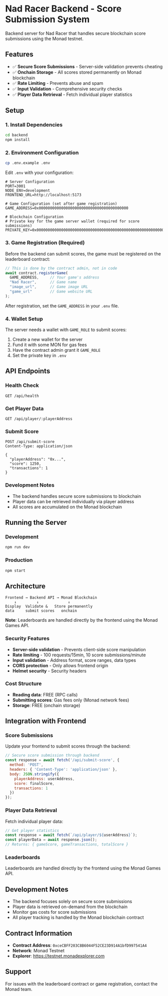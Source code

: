 # Nad Racer Backend - Score Submission System

Backend server for Nad Racer that handles secure blockchain score submissions using the Monad testnet.

## Features

- ✅ **Secure Score Submissions** - Server-side validation prevents cheating
- ✅ **Onchain Storage** - All scores stored permanently on Monad blockchain
- ✅ **Rate Limiting** - Prevents abuse and spam
- ✅ **Input Validation** - Comprehensive security checks
- ✅ **Player Data Retrieval** - Fetch individual player statistics

## Setup

### 1. Install Dependencies
```bash
cd backend
npm install
```

### 2. Environment Configuration
```bash
cp .env.example .env
```

Edit `.env` with your configuration:
```env
# Server Configuration
PORT=3001
NODE_ENV=development
FRONTEND_URL=http://localhost:5173

# Game Configuration (set after game registration)
GAME_ADDRESS=0x0000000000000000000000000000000000000000

# Blockchain Configuration
# Private key for the game server wallet (required for score submissions)
PRIVATE_KEY=0x0000000000000000000000000000000000000000000000000000000000000000
```

### 3. Game Registration (Required)

Before the backend can submit scores, the game must be registered on the leaderboard contract:

```javascript
// This is done by the contract admin, not in code
await contract.registerGame(
  GAME_ADDRESS,     // Your game's address
  "Nad Racer",      // Game name
  "image_url",      // Game image URL
  "game_url"        // Game website URL
);
```

After registration, set the `GAME_ADDRESS` in your `.env` file.

### 4. Wallet Setup

The server needs a wallet with `GAME_ROLE` to submit scores:

1. Create a new wallet for the server
2. Fund it with some MON for gas fees
3. Have the contract admin grant it `GAME_ROLE`
4. Set the private key in `.env`

## API Endpoints

### Health Check
```http
GET /api/health
```

### Get Player Data
```http
GET /api/player/:playerAddress
```

### Submit Score
```http
POST /api/submit-score
Content-Type: application/json

{
  "playerAddress": "0x...",
  "score": 1250,
  "transactions": 1
}
```

### Development Notes
- The backend handles secure score submissions to blockchain
- Player data can be retrieved individually via player address
- All scores are accumulated on the Monad blockchain

## Running the Server

### Development
```bash
npm run dev
```

### Production
```bash
npm start
```

## Architecture

```
Frontend → Backend API → Monad Blockchain
    ↓         ↓             ↓
Display  Validate &   Store permanently
data     submit scores   onchain
```

**Note**: Leaderboards are handled directly by the frontend using the Monad Games API.

### Security Features

- **Server-side validation** - Prevents client-side score manipulation
- **Rate limiting** - 100 requests/15min, 10 score submissions/minute
- **Input validation** - Address format, score ranges, data types
- **CORS protection** - Only allows frontend origin
- **Helmet security** - Security headers

### Cost Structure

- **Reading data**: FREE (RPC calls)
- **Submitting scores**: Gas fees only (Monad network fees)
- **Storage**: FREE (onchain storage)

## Integration with Frontend

### Score Submissions
Update your frontend to submit scores through the backend:

```javascript
// Secure score submission through backend
const response = await fetch('/api/submit-score', {
  method: 'POST',
  headers: { 'Content-Type': 'application/json' },
  body: JSON.stringify({
    playerAddress: userAddress,
    score: finalScore,
    transactions: 1
  })
});
```

### Player Data Retrieval
Fetch individual player data:

```javascript
// Get player statistics
const response = await fetch(`/api/player/${userAddress}`);
const playerData = await response.json();
// Returns: { gameScore, gameTransactions, totalScore }
```

### Leaderboards
Leaderboards are handled directly by the frontend using the Monad Games API.

## Development Notes

- The backend focuses solely on secure score submissions
- Player data is retrieved on-demand from the blockchain
- Monitor gas costs for score submissions
- All player tracking is handled by the Monad blockchain contract

## Contract Information

- **Contract Address**: `0xceCBFF203C8B6044F52CE23D914A1bfD997541A4`
- **Network**: Monad Testnet
- **Explorer**: https://testnet.monadexplorer.com

## Support

For issues with the leaderboard contract or game registration, contact the Monad team.
